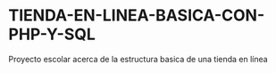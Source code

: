 # TIENDA-EN-LINEA-BASICA-CON-PHP-Y-SQL
Proyecto escolar acerca de la estructura basica de una tienda en línea
